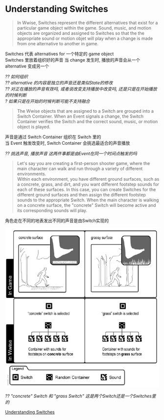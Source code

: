 ﻿Understanding Switches
==
> In Wwise, Switches represent the different alternatives that exist 
> for a particular game object within the game. 
> Sound, music, and motion objects are organized and assigned to Switches 
> so that the the appropriate sound or motion objet will play when a change is made 
> from one alternative to another in game.  

Switches 代表 alternatives for 一个特定的 game object  
Switches 里放着组织好的声音
当 change 发生时, 播放的声音会从一个 alternative 变成另一个  

_?? 如何组织_  
_?? alternative 的内容是独立的声音还是类似State的修改_  
_?? 对正在播放的声音有效吗, 或者说改变支持播放中改变吗, 还是只是在开始播放的时候判断_  
_? 如果只是在开始的时候判断可能不支持融合_  

> The Wwise objects that are assigned to a Switch are grouped into a Switch Container. 
> When an Event signals a change, the Switch Container verifies the Switch and 
> the correct sound, music, or motion object is played.  

声音是通过 Switch Container 组织在 Switch 里的  
当 Event 触发改变时, Switch Container 会挑选最适合的声音播放  

_?? 挑选声音, 播放声音 这两件事都是由Event在同一个时间点触发的吗_  

> Let's say you are creating a first-person shooter game, 
> where the main character can walk and run through a variety of different environments.  
> Within each environment, you have different ground surfaces, such as a concrete, 
> grass, and dirt, and you want different footstep sounds for each of these surfaces. 
> In this case, you can create Switches for the different ground surfaces and 
> then assign the different footstep sounds to the appropriate Switch. 
> When the main character is walking on a concrete surface, the "concrete" Switch 
> will become active and its corresponding sounds will play.  

角色走在不同的地表发出不同的声音是由Switch实现的  

![Switches.png](../../Image/Switches.png)  

_?? "concrete" Switch 和 "grass Switch" 这是两个Switch还是一个Switches里的_  

[Understanding Switches](https://www.audiokinetic.com/library/edge/?source=WwiseFundamentalApproach&id=understanding_switches)  